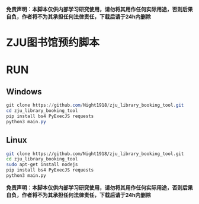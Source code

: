 **免责声明：本脚本仅供内部学习研究使用，请勿将其用作任何实际用途，否则后果自负，作者将不为其承担任何法律责任，下载后请于24h内删除**

# ZJU图书馆预约脚本

# RUN

## Windows

```powershell
git clone https://github.com/Night1918/zju_library_booking_tool.git
cd zju_library_booking_tool
pip install bs4 PyExecJS requests
python3 main.py
```

## Linux

```bash
git clone https://github.com/Night1918/zju_library_booking_tool.git
cd zju_library_booking_tool
sudo apt-get install nodejs
pip install bs4 PyExecJS requests
python3 main.py
```

**免责声明：本脚本仅供内部学习研究使用，请勿将其用作任何实际用途，否则后果自负，作者将不为其承担任何法律责任，下载后请于24h内删除**
